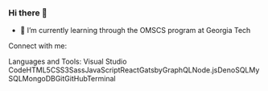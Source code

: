 ### Hi there 👋

<!--
**ccrocker72/ccrocker72** is a ✨ _special_ ✨ repository because its `README.md` (this file) appears on your GitHub profile.
-->
- 🌱 I’m currently learning through the OMSCS program at Georgia Tech

Connect with me:


Languages and Tools:
Visual Studio CodeHTML5CSS3SassJavaScriptReactGatsbyGraphQLNode.jsDenoSQLMySQLMongoDBGitGitHubTerminal

